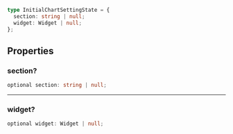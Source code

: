 ```ts
type InitialChartSettingState = {
  section: string | null;
  widget: Widget | null;
};
```

## Properties

### section?

```ts
optional section: string | null;
```

---

### widget?

```ts
optional widget: Widget | null;
```
